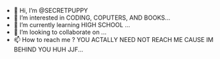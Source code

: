 - 👋 Hi, I’m @SECRETPUPPY
- 👀 I’m interested in CODING, COPUTERS, AND BOOKS...
- 🌱 I’m currently learning HIGH SCHOOL ...
- 💞️ I’m looking to collaborate on ...
- 📫 How to reach me ? YOU ACTALLY NEED NOT REACH ME CAUSE IM BEHIND YOU HUH JJF...

<!---
SECRETPUPPY/SECRETPUPPY is a ✨ special ✨ repository because its `README.md` (this file) appears on your GitHub profile.
You can click the Preview link to take a look at your changes.
--->
